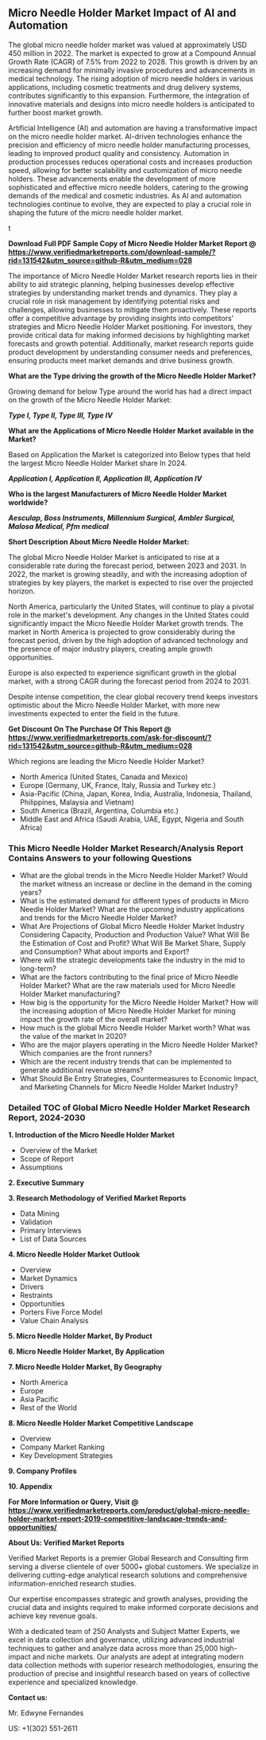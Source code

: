 <h2>Micro Needle Holder Market Impact of AI and Automation</h2><p>The global micro needle holder market was valued at approximately USD 450 million in 2022. The market is expected to grow at a Compound Annual Growth Rate (CAGR) of 7.5% from 2022 to 2028. This growth is driven by an increasing demand for minimally invasive procedures and advancements in medical technology. The rising adoption of micro needle holders in various applications, including cosmetic treatments and drug delivery systems, contributes significantly to this expansion. Furthermore, the integration of innovative materials and designs into micro needle holders is anticipated to further boost market growth.</p><p>Artificial Intelligence (AI) and automation are having a transformative impact on the micro needle holder market. AI-driven technologies enhance the precision and efficiency of micro needle holder manufacturing processes, leading to improved product quality and consistency. Automation in production processes reduces operational costs and increases production speed, allowing for better scalability and customization of micro needle holders. These advancements enable the development of more sophisticated and effective micro needle holders, catering to the growing demands of the medical and cosmetic industries. As AI and automation technologies continue to evolve, they are expected to play a crucial role in shaping the future of the micro needle holder market.</p>t</p><p id="" class=""><strong>Download Full PDF Sample Copy of Micro Needle Holder Market Report @ <a href="https://www.verifiedmarketreports.com/download-sample/?rid=131542&utm_source=github-R&utm_medium=028" target="_blank">https://www.verifiedmarketreports.com/download-sample/?rid=131542&utm_source=github-R&utm_medium=028</a></strong></p><p>The importance of&nbsp;Micro Needle Holder Market research reports lies in their ability to aid strategic planning, helping businesses develop effective strategies by understanding market trends and dynamics. They play a crucial role in risk management by identifying potential risks and challenges, allowing businesses to mitigate them proactively. These reports offer a competitive advantage by providing insights into competitors' strategies and Micro Needle Holder Market positioning. For investors, they provide critical data for making informed decisions by highlighting market forecasts and growth potential. Additionally, market research reports guide product development by understanding consumer needs and preferences, ensuring products meet market demands and drive business growth.</p><p><strong>What are the&nbsp;Type driving the growth of the Micro Needle Holder Market?</strong></p><p id="" class="">Growing demand for below Type around the world has had a direct impact on the growth of the Micro Needle Holder Market:</p><em><strong>Type I, Type II, Type III, Type IV</strong></em></p><strong>What are the&nbsp;Applications&nbsp;of Micro Needle Holder Market available in the Market?</strong></p><p id="" class="">Based on Application the Market is categorized into Below types that held the largest Micro Needle Holder Market share In 2024.</p><em><strong>Application I, Application II, Application III, Application IV</strong></em></p><strong>Who is the largest Manufacturers of Micro Needle Holder Market worldwide?</strong></p><p><em><strong>Aesculap, Boss Instruments, Millennium Surgical, Ambler Surgical, Malosa Medical, Pfm medical</strong></em></p><p id="" class=""><strong>Short Description About Micro Needle Holder Market:</strong></p><p>The global Micro Needle Holder Market is anticipated to rise at a considerable rate during the forecast period, between 2023 and 2031. In 2022, the market is growing steadily, and with the increasing adoption of strategies by key players, the market is expected to rise over the projected horizon.</p><p>North America, particularly the United States, will continue to play a pivotal role in the market's development. Any changes in the United States could significantly impact the Micro Needle Holder Market growth trends. The market in North America is projected to grow considerably during the forecast period, driven by the high adoption of advanced technology and the presence of major industry players, creating ample growth opportunities.</p><p>Europe is also expected to experience significant growth in the global market, with a strong CAGR during the forecast period from 2024 to 2031.</p><p>Despite intense competition, the clear global recovery trend keeps investors optimistic about the Micro Needle Holder Market, with more new investments expected to enter the field in the future.</p><p id="" class=""><strong>Get Discount On The Purchase Of This Report @ <a href="https://www.verifiedmarketreports.com/ask-for-discount/?rid=131542&utm_source=github-R&utm_medium=028" target="_blank">https://www.verifiedmarketreports.com/ask-for-discount/?rid=131542&utm_source=github-R&utm_medium=028</a></strong></p>Which regions are leading the Micro Needle Holder Market?</p><ul><li>North America (United States, Canada and Mexico)</li><li>Europe (Germany, UK, France, Italy, Russia and Turkey etc.)</li><li>Asia-Pacific (China, Japan, Korea, India, Australia, Indonesia, Thailand, Philippines, Malaysia and Vietnam)</li><li>South America (Brazil, Argentina, Columbia etc.)</li><li>Middle East and Africa (Saudi Arabia, UAE, Egypt, Nigeria and South Africa)</li></ul><h3 id="" class="">This Micro Needle Holder Market Research/Analysis Report Contains Answers to your following Questions</h3><ul><li>What are the global trends in the Micro Needle Holder Market? Would the market witness an increase or decline in the demand in the coming years?</li><li>What is the estimated demand for different types of products in Micro Needle Holder Market? What are the upcoming industry applications and trends for the Micro Needle Holder Market?</li><li>What Are Projections of Global Micro Needle Holder Market Industry Considering Capacity, Production and Production Value? What Will Be the Estimation of Cost and Profit? What Will Be Market Share, Supply and Consumption? What about imports and Export?</li><li>Where will the strategic developments take the industry in the mid to long-term?</li><li>What are the factors contributing to the final price of Micro Needle Holder Market? What are the raw materials used for Micro Needle Holder Market manufacturing?</li><li>How big is the opportunity for the Micro Needle Holder Market? How will the increasing adoption of Micro Needle Holder Market for mining impact the growth rate of the overall market?</li><li>How much is the global Micro Needle Holder Market worth? What was the value of the market In 2020?</li><li>Who are the major players operating in the Micro Needle Holder Market? Which companies are the front runners?</li><li>Which are the recent industry trends that can be implemented to generate additional revenue streams?</li><li>What Should Be Entry Strategies, Countermeasures to Economic Impact, and Marketing Channels for Micro Needle Holder Market Industry?</li></ul><h3 id="" class="">Detailed TOC of Global Micro Needle Holder Market Research Report, 2024-2030</h3><p id="" class=""><strong>1. Introduction of the Micro Needle Holder Market</strong></p><ul><li>Overview of the Market</li><li>Scope of Report</li><li>Assumptions</li></ul><p id="" class=""><strong>2. Executive Summary</strong></p><p id="" class=""><strong>3. Research Methodology of Verified Market Reports</strong></p><ul><li>Data Mining</li><li>Validation</li><li>Primary Interviews</li><li>List of Data Sources</li></ul><p id="" class=""><strong>4. Micro Needle Holder Market Outlook</strong></p><ul><li>Overview</li><li>Market Dynamics</li><li>Drivers</li><li>Restraints</li><li>Opportunities</li><li>Porters Five Force Model</li><li>Value Chain Analysis</li></ul><p id="" class=""><strong>5. Micro Needle Holder Market, By Product</strong></p><p id="" class=""><strong>6. Micro Needle Holder Market, By Application</strong></p><p id="" class=""><strong>7. Micro Needle Holder Market, By Geography</strong></p><ul><li>North America</li><li>Europe</li><li>Asia Pacific</li><li>Rest of the World</li></ul><p id="" class=""><strong>8. Micro Needle Holder Market Competitive Landscape</strong></p><ul><li>Overview</li><li>Company Market Ranking</li><li>Key Development Strategies</li></ul><p id="" class=""><strong>9. Company Profiles</strong></p><p id="" class=""><strong>10. Appendix</strong></p><p id="" class=""><strong>For More Information or Query, Visit @ <a href="https://www.verifiedmarketreports.com/product/global-micro-needle-holder-market-report-2019-competitive-landscape-trends-and-opportunities/" target="_blank">https://www.verifiedmarketreports.com/product/global-micro-needle-holder-market-report-2019-competitive-landscape-trends-and-opportunities/</a></strong></p><p id="" class=""><strong>About Us: Verified Market Reports</strong></p><p id="" class="">Verified Market Reports is a premier Global Research and Consulting firm serving a diverse clientele of over 5000+ global customers. We specialize in delivering cutting-edge analytical research solutions and comprehensive information-enriched research studies.</p><p id="" class="">Our expertise encompasses strategic and growth analyses, providing the crucial data and insights required to make informed corporate decisions and achieve key revenue goals.</p><p id="" class="">With a dedicated team of 250 Analysts and Subject Matter Experts, we excel in data collection and governance, utilizing advanced industrial techniques to gather and analyze data across more than 25,000 high-impact and niche markets. Our analysts are adept at integrating modern data collection methods with superior research methodologies, ensuring the production of precise and insightful research based on years of collective experience and specialized knowledge.</p><p id="" class=""><strong>Contact us:</strong></p><p id="" class="">Mr. Edwyne Fernandes</p><p id="" class="">US: +1(302) 551-2611</p>